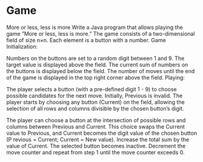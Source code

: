 # Game
More or less, less is more Write a Java program that allows playing the game ”More or less, less is more.” The game consists of a two-dimensional field of size n×n. Each element is a button with a number. Game Initialization:

Numbers on the buttons are set to a random digit between 1 and 9.
The target value is displayed above the field.
The current sum of numbers on the buttons is displayed below the field.
The number of moves until the end of the game is displayed in the top right corner above the field.
Playing:

The player selects a button (with a pre-defined digit 1 - 9) to choose possible candidates for the next move. Initially, Previous is invalid. The player starts by choosing any button (Current) on the field, allowing the selection of all rows and columns divisible by the chosen button’s digit.

The player can choose a button at the intersection of possible rows and columns between Previous and Current. This choice swaps the Current value to Previous, and Current becomes the digit value of the chosen button (P revious = Current; Current = New value).
Increase the total sum by the value of Current. The selected button becomes inactive.
Decrement the move counter and repeat from step 1 until the move counter exceeds 0.
